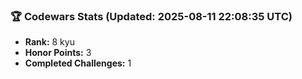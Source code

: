 ### 🏆 Codewars Stats (Updated: 2025-08-11 22:08:35 UTC)

- **Rank:** 8 kyu
- **Honor Points:** 3
- **Completed Challenges:** 1
